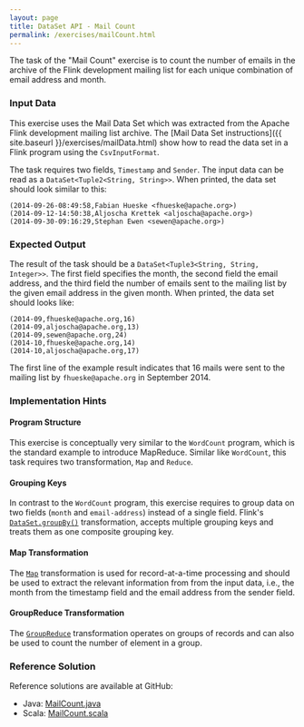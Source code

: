 ```yaml
---
layout: page
title: DataSet API - Mail Count
permalink: /exercises/mailCount.html
---
```


The task of the "Mail Count" exercise is to count the number of emails in the archive of the Flink development mailing list for each unique combination of email address and month. 

### Input Data

This exercise uses the Mail Data Set which was extracted from the Apache Flink development mailing list archive. The [Mail Data Set instructions]({{ site.baseurl }}/exercises/mailData.html) show how to read the data set in a Flink program using the `CsvInputFormat`. 

The task requires two fields, `Timestamp` and `Sender`. The input data can be read as a `DataSet<Tuple2<String, String>>`. When printed, the data set should look similar to this:

~~~
(2014-09-26-08:49:58,Fabian Hueske <fhueske@apache.org>)
(2014-09-12-14:50:38,Aljoscha Krettek <aljoscha@apache.org>)
(2014-09-30-09:16:29,Stephan Ewen <sewen@apache.org>)
~~~

### Expected Output

The result of the task should be a `DataSet<Tuple3<String, String, Integer>>`. The first field specifies the month, the second field the email address, and the third field the number of emails sent to the mailing list by the given email address in the given month. When printed, the data set should looks like:

~~~
(2014-09,fhueske@apache.org,16)
(2014-09,aljoscha@apache.org,13)
(2014-09,sewen@apache.org,24)
(2014-10,fhueske@apache.org,14)
(2014-10,aljoscha@apache.org,17)
~~~

The first line of the example result indicates that 16 mails were sent to the mailing list by `fhueske@apache.org` in September 2014.

### Implementation Hints

#### Program Structure

This exercise is conceptually very similar to the `WordCount` program, which is the standard example to introduce MapReduce. Similar like `WordCount`, this task requires two transformation, `Map` and `Reduce`. 

#### Grouping Keys

In contrast to the `WordCount` program, this exercise requires to group data on two fields (`month` and `email-address`) instead of a single field. Flink's [`DataSet.groupBy()`](http://ci.apache.org/projects/flink/flink-docs-master/apis/programming_guide.html#specifying-keys) transformation, accepts multiple grouping keys and treats them as one composite grouping key.

#### Map Transformation

The [`Map`](http://ci.apache.org/projects/flink/flink-docs-master/apis/dataset_transformations.html#map) transformation is used for record-at-a-time processing and should be used to extract the relevant information from from the input data, i.e., the month from the timestamp field and the email address from the sender field.

#### GroupReduce Transformation

The [`GroupReduce`](http://ci.apache.org/projects/flink/flink-docs-master/apis/dataset_transformations.html#groupreduce-on-grouped-dataset) transformation operates on groups of records and can also be used to count the number of element in a group.

### Reference Solution

Reference solutions are available at GitHub:

- Java: [MailCount.java](https://github.com/dataArtisans/flink-training/blob/master/flink-exercises/src/main/java/com/dataArtisans/flinkTraining/exercises/dataSetJava/mailCount/MailCount.java)
- Scala: [MailCount.scala](https://github.com/dataArtisans/flink-training/blob/master/flink-exercises/src/main/scala/com/dataArtisans/flinkTraining/exercises/dataSetScala/mailCount/MailCount.scala)
